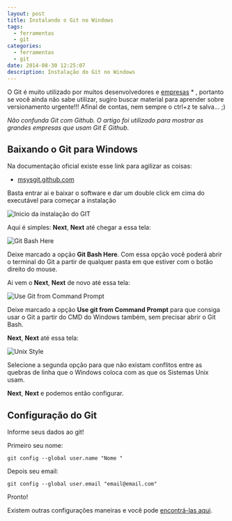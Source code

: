 ```yaml
---
layout: post
title: Instalando o Git no Windows
tags:
  - ferramentas
  - git
categories:
  - ferramentas
  - git
date: 2014-08-30 12:25:07
description: Instalação do Git no Windows
---
```


O Git é muito utilizado por muitos desenvolvedores e [empresas](http://www.neuroniodigital.com.br/empresas-no-github/ "10 grandes empresas que estão no GitHub e o que elas estão fazendo lá") * , portanto se você ainda não sabe utilizar, sugiro buscar material para aprender sobre versionamento urgente!!! Afinal de contas, nem sempre o ctrl+z te salva... ;)

<!--more-->

*Não confunda Git com Github. O artigo foi utilizado para mostrar as grandes empresas que usam Git E Github.*

## Baixando o Git para Windows

Na documentação oficial existe esse link para agilizar as coisas:

* [msysgit.github.com](http://msysgit.github.com "msysgit.github.com")

Basta entrar ai e baixar o software e dar um double click em cima do executável para começar a instalação

![Inicio da instalação do GIT]({{site.url}}/images/Instalacao-Git-Windows.png "Inicio da instalação do GIT")

Aqui é simples: **Next**, **Next** até chegar a essa tela:

![Git Bash Here]({{site.url}}/images/Git-bash-here.png "Git Bash Here")

Deixe marcado a opção **Git Bash Here**.
Com essa opção você poderá abrir o terminal do Git a partir de qualquer pasta em que estiver com o botão direito do mouse.

Ai vem o **Next**, **Next** de novo até essa tela:

![Use Git from Command Prompt]({{site.url}}/images/Use-Git-from-command-prompt.png "Use Git from Command Prompt")

Deixe marcado a opção **Use git from Command Prompt** para que consiga usar o Git a partir do CMD do Windows também, sem precisar abrir o Git Bash.

**Next**, **Next** até essa tela:

![Unix Style]({{site.url}}/images/Unix-Style-Git-Windows.png "Unix Style")

Selecione a segunda opção para que não existam conflitos entre as quebras de linha que o Windows coloca com as que os Sistemas Unix usam.

**Next**, **Next** e podemos então configurar.

## Configuração do Git

Informe seus dados ao git!

Primeiro seu nome:

```shell
git config --global user.name "Nome "
```

Depois seu email:

```shell
git config --global user.email "email@email.com"
```

Pronto!

Existem outras configurações maneiras e você pode [encontrá-las aqui](http://git-scm.com/book/pt-br/Primeiros-passos-Configura%C3%A7%C3%A3o-Inicial-do-Git "Git Book").
